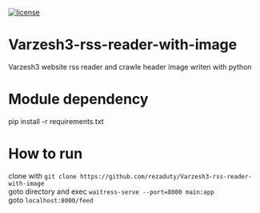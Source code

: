 [![license](https://img.shields.io/github/license/mashape/apistatus.svg)]()
# Varzesh3-rss-reader-with-image

Varzesh3 website rss reader and crawle header image writen with python

# Module dependency

pip install -r requirements.txt


# How to run

clone with ``git clone https://github.com/rezaduty/Varzesh3-rss-reader-with-image``  
goto directory and exec ``waitress-serve --port=8000 main:app``  
goto ``localhost:8000/feed``  




